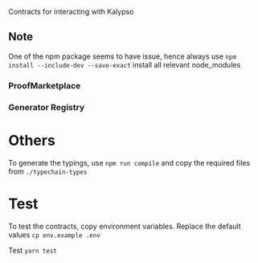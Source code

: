 Contracts for interacting with Kalypso

## Note

One of the npm package seems to have issue, hence always use
`npm install --include-dev --save-exact`
install all relevant node_modules

### ProofMarketplace

### Generator Registry

# Others

To generate the typings, use `npm run compile` and copy the required files from `./typechain-types`

# Test

To test the contracts, copy environment variables. Replace the default values
`cp env.example .env`

Test
`yarn test`
